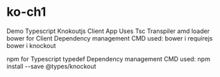 # ko-ch1
Demo Typescript Knokoutjs Client App
Uses
Tsc Transpiler
amd loader
bower for Client Dependency management
    CMD used:
        bower i requirejs
        bower i knockout

npm for Typescript typedef Dependency management
    CMD used:
        npm install --save @types/knockout